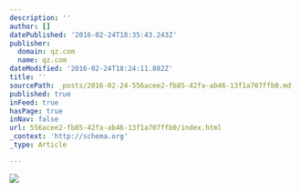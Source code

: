 ```yaml
---
description: ''
author: []
datePublished: '2016-02-24T18:35:43.243Z'
publisher:
  domain: qz.com
  name: qz.com
dateModified: '2016-02-24T18:24:11.882Z'
title: ''
sourcePath: _posts/2016-02-24-556acee2-fb85-42fa-ab46-13f1a707ffb0.md
published: true
inFeed: true
hasPage: true
inNav: false
url: 556acee2-fb85-42fa-ab46-13f1a707ffb0/index.html
_context: 'http://schema.org'
_type: Article

---
```

![](https://qzprod.files.wordpress.com/2015/02/rtr3euhy.jpg?quality=80&strip=all&w=3200)